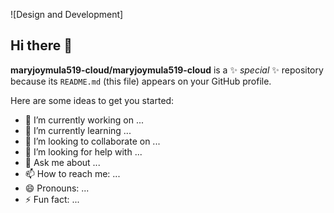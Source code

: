 ![Design and Development][
](https://github.com/maryjoymula519-cloud/maryjoymula519-cloud/blob/main/506616875_1933659117382611_293939344000661871_n.jpg)
## Hi there 👋

[
](https://github.com/maryjoymula519-cloud/maryjoymula519-cloud/commit/472c7a5e118b8fa6710641d43f1b7b07a249ad79)**maryjoymula519-cloud/maryjoymula519-cloud** is a ✨ _special_ ✨ repository because its `README.md` (this file) appears on your GitHub profile.

Here are some ideas to get you started:

- 🔭 I’m currently working on ...
- 🌱 I’m currently learning ...
- 👯 I’m looking to collaborate on ...
- 🤔 I’m looking for help with ...
- 💬 Ask me about ...
- 📫 How to reach me: ...
- 😄 Pronouns: ...
- ⚡ Fun fact: ...


